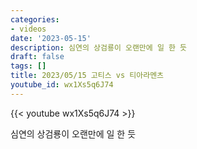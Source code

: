 ```yaml
---
categories:
- videos
date: '2023-05-15'
description: 심연의 상검룡이 오랜만에 일 한 듯
draft: false
tags: []
title: 2023/05/15 고티스 vs 티아라멘츠
youtube_id: wx1Xs5q6J74
---
```



{{< youtube wx1Xs5q6J74 >}}

심연의 상검룡이 오랜만에 일 한 듯